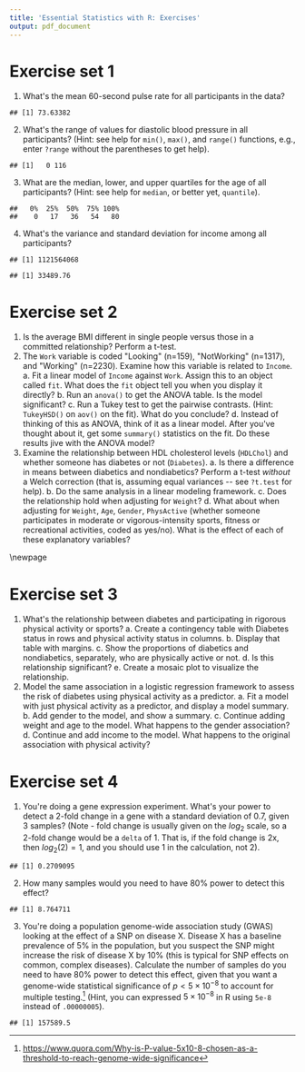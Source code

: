 ```yaml
---
title: 'Essential Statistics with R: Exercises'
output: pdf_document
---
```


# Exercise set 1

1. What's the mean 60-second pulse rate for all participants in the data?


```
## [1] 73.63382
```

2. What's the range of values for diastolic blood pressure in all participants? (Hint: see help for `min()`, `max()`, and `range()` functions, e.g., enter `?range` without the parentheses to get help).


```
## [1]   0 116
```

3. What are the median, lower, and upper quartiles for the age of all participants? (Hint: see help for `median`, or better yet, `quantile`).


```
##   0%  25%  50%  75% 100% 
##    0   17   36   54   80
```

4. What's the variance and standard deviation for income among all participants?


```
## [1] 1121564068
```

```
## [1] 33489.76
```

# Exercise set 2

1. Is the average BMI different in single people versus those in a committed relationship? Perform a t-test.
2. The `Work` variable is coded "Looking" (n=159), "NotWorking" (n=1317), and "Working" (n=2230). Examine how this variable is related to `Income`.
    a. Fit a linear model of `Income` against `Work`. Assign this to an object called `fit`. What does the `fit` object tell you when you display it directly?
    b. Run an `anova()` to get the ANOVA table. Is the model significant?
    c. Run a Tukey test to get the pairwise contrasts. (Hint: `TukeyHSD()` on `aov()` on the fit). What do you conclude?
    d. Instead of thinking of this as ANOVA, think of it as a linear model. After you've thought about it, get some `summary()` statistics on the fit. Do these results jive with the ANOVA model?
3. Examine the relationship between HDL cholesterol levels (`HDLChol`) and whether someone has diabetes or not (`Diabetes`).
    a. Is there a difference in means between diabetics and nondiabetics? Perform a t-test _without_ a Welch correction (that is, assuming equal variances -- see `?t.test` for help).
    b. Do the same analysis in a linear modeling framework.
    c. Does the relationship hold when adjusting for `Weight`?
    d. What about when adjusting for `Weight`, `Age`, `Gender`, `PhysActive` (whether someone participates in moderate or vigorous-intensity sports, fitness or recreational activities, coded as yes/no). What is the effect of each of these explanatory variables?

\newpage

# Exercise set 3

1. What's the relationship between diabetes and participating in rigorous physical activity or sports?
    a. Create a contingency table with Diabetes status in rows and physical activity status in columns.
    b. Display that table with margins.
    c. Show the proportions of diabetics and nondiabetics, separately, who are physically active or not.
    d. Is this relationship significant?
    e. Create a mosaic plot to visualize the relationship.
2. Model the same association in a logistic regression framework to assess the risk of diabetes using physical activity as a predictor. 
    a. Fit a model with just physical activity as a predictor, and display a model summary.
    b. Add gender to the model, and show a summary.
    c. Continue adding weight and age to the model. What happens to the gender association?
    d. Continue and add income to the model. What happens to the original association with physical activity?


# Exercise set 4

1. You're doing a gene expression experiment. What's your power to detect a 2-fold change in a gene with a standard deviation of 0.7, given 3 samples? (Note - fold change is usually given on the $log_2$ scale, so a 2-fold change would be a `delta` of 1. That is, if the fold change is 2x, then $log_2(2)=1$, and you should use 1 in the calculation, not 2).


```
## [1] 0.2709095
```

2. How many samples would you need to have 80% power to detect this effect?


```
## [1] 8.764711
```

3. You're doing a population genome-wide association study (GWAS) looking at the effect of a SNP on disease X. Disease X has a baseline prevalence of 5% in the population, but you suspect the SNP might increase the risk of disease X by 10% (this is typical for SNP effects on common, complex diseases). Calculate the number of samples do you need to have 80% power to detect this effect, given that you want a genome-wide statistical significance of $p<5\times10^{-8}$ to account for multiple testing.[^siglevel] (Hint, you can expressed $5\times10^{-8}$ in R using `5e-8` instead of `.00000005`).

[^siglevel]: <https://www.quora.com/Why-is-P-value-5x10-8-chosen-as-a-threshold-to-reach-genome-wide-significance>

```
## [1] 157589.5
```

